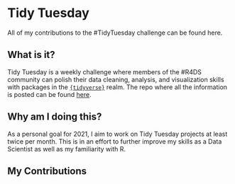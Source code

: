 # Tidy Tuesday
All of my contributions to the #TidyTuesday challenge can be found here.

## What is it?
Tidy Tuesday is a weekly challenge where members of the #R4DS community can polish their data cleaning, analysis, and visualization skills with packages in the [`{tidyverse}`](https://www.tidyverse.org) realm. The repo where all the information is posted can be found [here](https://github.com/rfordatascience/tidytuesday).

## Why am I doing this?
As a personal goal for 2021, I aim to work on Tidy Tuesday projects at least twice per month. This is in an effort to further improve my skills as a Data Scientist as well as my familiarity with R.

## My Contributions
